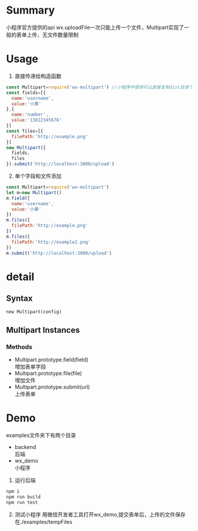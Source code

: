 # Summary
小程序官方提供的api wx.uploadFile一次只能上传一个文件，Multipart实现了一般的表单上传，无文件数量限制

# Usage
1. 直接传递给构造函数
```js
const Multipart=require('wx-multipart') //小程序中使用可以直接复制dist目录下的Multipart.min.js文件
const fields=[{
  name:'username',
  value:'小黄'
},{
  name:'number',
  value:'13812345678'
}]
const files=[{
  filePath:'http://example.png'
}]
new Multipart({
  fields,
  files
}).submit('http://localhost:3000/upload')
```
2. 单个字段和文件添加
```js
const Multipart=require('wx-multipart')
let m=new Multipart()
m.field({
  name:'username',
  value:'小黄'
})
m.files({
  filePath:'http://example.png'
})
m.files({
  filePath:'http://example2.png'
})
m.submit('http://localhost:3000/upload')
```
# detail

## Syntax
```
new Multipart(config)
```

## Multipart Instances

### Methods
* Multipart.prototype.field(field)  
    增加表单字段
* Multipart.prototype.file(file)  
    增加文件
* Multipart.prototype.submit(url)  
    上传表单

# Demo
examples文件夹下有两个目录
* backend  
后端
* wx_demo  
小程序

1. 运行后端
```js
npm i
npm run build 
npm run test
```

2. 测试小程序
用微信开发者工具打开wx_demo,提交表单后，上传的文件保存在./examples/tempFiles